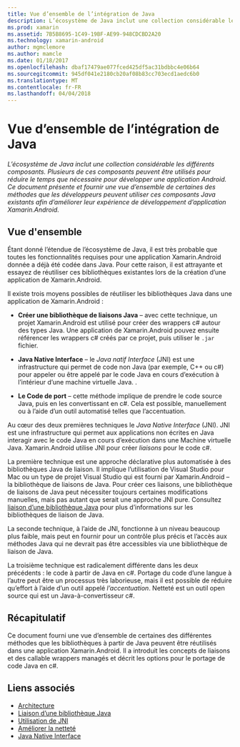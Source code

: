 ```yaml
---
title: Vue d’ensemble de l’intégration de Java
description: L’écosystème de Java inclut une collection considérable les différents composants. Plusieurs de ces composants peuvent être utilisés pour réduire le temps que nécessaire pour développer une application Android. Ce document présente et fournir une vue d’ensemble de certaines des méthodes que les développeurs peuvent utiliser ces composants Java existants afin d’améliorer leur expérience de développement d’application Xamarin.Android.
ms.prod: xamarin
ms.assetid: 7B5B8695-1C49-19BF-AE99-948CDCBD2A20
ms.technology: xamarin-android
author: mgmclemore
ms.author: mamcle
ms.date: 01/18/2017
ms.openlocfilehash: dbaf17479ae077fced425df5ac31bdbbc4e06b64
ms.sourcegitcommit: 945df041e2180cb20af08b83cc703ecd1aedc6b0
ms.translationtype: MT
ms.contentlocale: fr-FR
ms.lasthandoff: 04/04/2018
---
```

# <a name="java-integration-overview"></a>Vue d’ensemble de l’intégration de Java

_L’écosystème de Java inclut une collection considérable les différents composants. Plusieurs de ces composants peuvent être utilisés pour réduire le temps que nécessaire pour développer une application Android. Ce document présente et fournir une vue d’ensemble de certaines des méthodes que les développeurs peuvent utiliser ces composants Java existants afin d’améliorer leur expérience de développement d’application Xamarin.Android._


## <a name="overview"></a>Vue d'ensemble

Étant donné l’étendue de l’écosystème de Java, il est très probable que toutes les fonctionnalités requises pour une application Xamarin.Android donnée a déjà été codée dans Java. Pour cette raison, il est attrayante et essayez de réutiliser ces bibliothèques existantes lors de la création d’une application de Xamarin.Android. 

Il existe trois moyens possibles de réutiliser les bibliothèques Java dans une application de Xamarin.Android : 

-   **Créer une bibliothèque de liaisons Java** &ndash; avec cette technique, un projet Xamarin.Android est utilisé pour créer des wrappers c# autour des types Java. Une application de Xamarin.Android pouvez ensuite référencer les wrappers c# créés par ce projet, puis utiliser le `.jar` fichier. 

-   **Java Native Interface** &ndash; le *Java natif* *Interface* (JNI) est une infrastructure qui permet de code non Java (par exemple, C++ ou c#) pour appeler ou être appelé par le code Java en cours d’exécution à l’intérieur d’une machine virtuelle Java. . 

-   **Le Code de port** &ndash; cette méthode implique de prendre le code source Java, puis en les convertissant en c#. Cela est possible, manuellement ou à l’aide d’un outil automatisé telles que l’accentuation. 

Au cœur des deux premières techniques le *Java Native Interface* (JNI). JNI est une infrastructure qui permet aux applications non écrites en Java interagir avec le code Java en cours d’exécution dans une Machine virtuelle Java. Xamarin.Android utilise JNI pour créer *liaisons* pour le code c#. 

La première technique est une approche déclarative plus automatisée à des bibliothèques Java de liaison. Il implique l’utilisation de Visual Studio pour Mac ou un type de projet Visual Studio qui est fourni par Xamarin.Android &ndash; la bibliothèque de liaisons de Java. Pour créer ces liaisons, une bibliothèque de liaisons de Java peut nécessiter toujours certaines modifications manuelles, mais pas autant que serait une approche JNI pure. Consultez [liaison d’une bibliothèque Java](~/android/platform/binding-java-library/index.md) pour plus d’informations sur les bibliothèques de liaison de Java. 

La seconde technique, à l’aide de JNI, fonctionne à un niveau beaucoup plus faible, mais peut en fournir pour un contrôle plus précis et l’accès aux méthodes Java qui ne devrait pas être accessibles via une bibliothèque de liaison de Java. 

La troisième technique est radicalement différente dans les deux précédents : le code à partir de Java en c#. Portage du code d’une langue à l’autre peut être un processus très laborieuse, mais il est possible de réduire qu’effort à l’aide d’un outil appelé *l’accentuation*. Netteté est un outil open source qui est un Java-à-convertisseur c#. 



## <a name="summary"></a>Récapitulatif

Ce document fourni une vue d’ensemble de certaines des différentes méthodes que les bibliothèques à partir de Java peuvent être réutilisés dans une application Xamarin.Android. Il a introduit les concepts de liaisons et des callable wrappers managés et décrit les options pour le portage de code Java en c#. 


## <a name="related-links"></a>Liens associés

- [Architecture](~/android/internals/architecture.md)
- [Liaison d’une bibliothèque Java](~/android/platform/binding-java-library/index.md)
- [Utilisation de JNI](~/android/platform/java-integration/working-with-jni.md)
- [Améliorer la netteté](https://github.com/slluis/sharpen)
- [Java Native Interface](http://docs.oracle.com/javase/7/docs/technotes~/jni/index.html)
